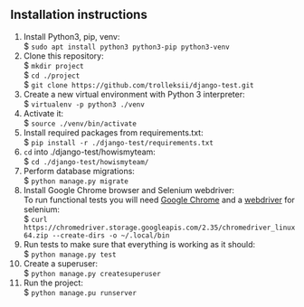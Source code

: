 ## Installation instructions

1. Install Python3, pip, venv:<br>
$ `sudo apt install python3 python3-pip python3-venv`<br>
2. Clone this repository:<br>
$ `mkdir project`<br>
$ `cd ./project`<br>
$ `git clone https://github.com/trolleksii/django-test.git`<br>
3. Create a new virtual environment with Python 3 interpreter:<br>
$ `virtualenv -p python3 ./venv`<br>
4. Activate it:<br>
$ `source ./venv/bin/activate`<br>
6. Install required packages from requirements.txt:<br>
$ `pip install -r ./django-test/requirements.txt`<br>
7. `cd` into ./django-test/howismyteam:<br>
$ `cd ./django-test/howismyteam/`<br>
8. Perform database migrations:<br>
$ `python manage.py migrate`<br>
9. Install Google Chrome browser and Selenium webdriver:<br>
To run functional tests you will need [Google Chrome](https://www.google.com/chrome/) and a [webdriver](https://sites.google.com/a/chromium.org/chromedriver/downloads) for selenium:<br>
$ `curl https://chromedriver.storage.googleapis.com/2.35/chromedriver_linux64.zip --create-dirs -o ~/.local/bin`<br>
10. Run tests to make sure that everything is working as it should:<br>
$ `python manage.py test`<br>
11. Create a superuser:<br>
$ `python manage.py createsuperuser`<br>
12. Run the project:<br>
$ `python manage.pu runserver`<br>
